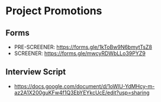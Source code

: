 # Project Promotions

## Forms
- PRE-SCREENER: https://forms.gle/1kToBw9N6bmytTsZ8
- SCREENER: https://forms.gle/mwcyRDWbLLo39PYZ9

## Interview Script
- https://docs.google.com/document/d/1oWlU-YdMHcy-m-az2A1X200guKFw4f1Q3EbYEYkcUcE/edit?usp=sharing
